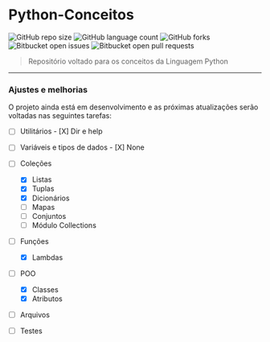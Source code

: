 # Python-Conceitos

![GitHub repo size](https://img.shields.io/github/repo-size/DavidSilveira80/Python-Conceitos?style=for-the-badge)
![GitHub language count](https://img.shields.io/github/languages/count/DavidSilveira80/Python-Conceitos?style=for-the-badge)
![GitHub forks](https://img.shields.io/github/forks/DavidSilveira80/Python-Conceitos?style=for-the-badge)
![Bitbucket open issues](https://img.shields.io/bitbucket/issues/DavidSilveira80/Python-Conceitos?style=for-the-badge)
![Bitbucket open pull requests](https://img.shields.io/bitbucket/pr-raw/DavidSilveira80/Python-Conceitos?style=for-the-badge)



> Repositório voltado para os conceitos da Linguagem Python
---

### Ajustes e melhorias

O projeto ainda está em desenvolvimento e as próximas atualizações serão voltadas nas seguintes tarefas:

- [ ] Utilitários
      - [X] Dir e help
- [ ] Variáveis e tipos de dados
      - [X] None
- [ ] Coleções
    - [X] Listas
    - [X] Tuplas
    - [X] Dicionários
    - [ ] Mapas
    - [ ] Conjuntos
    - [ ] Módulo Collections
- [ ] Funções
    - [X] Lambdas
- [ ] POO
     - [X] Classes
     - [X] Atributos
- [ ] Arquivos 
- [ ] Testes







